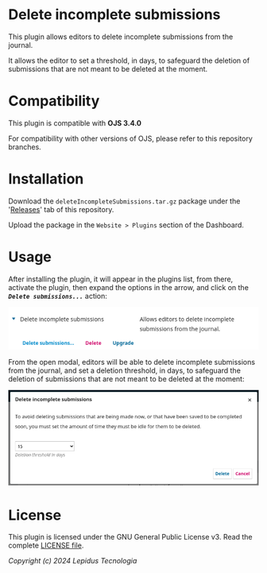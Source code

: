 # Delete incomplete submissions

This plugin allows editors to delete incomplete submissions from the journal.

It allows the editor to set a threshold, in days, to safeguard the deletion of submissions that are not meant to be deleted at the moment.

# Compatibility

This plugin is compatible with **OJS 3.4.0**

For compatibility with other versions of OJS, please refer to this repository branches.

# Installation

Download the `deleteIncompleteSubmissions.tar.gz` package under the '[Releases](https://github.com/lepidus/deleteIncompleteSubmissions/releases)' tab of this repository.

Upload the package in the `Website > Plugins` section of the Dashboard.

# Usage

After installing the plugin, it will appear in the plugins list, from there, activate the plugin, then expand the options in the arrow, and click on the ***`Delete submissions...`*** action:

![](screenshots/plugin-options.png)

From the open modal, editors will be able to delete incomplete submissions from the journal, and set a deletion threshold, in days, to safeguard the deletion of submissions that are not meant to be deleted at the moment:

![](screenshots/delete-submissions-modal.png)

# License

This plugin is licensed under the GNU General Public License v3. Read the complete [LICENSE file](LICENSE).

*Copyright (c) 2024 Lepidus Tecnologia*

